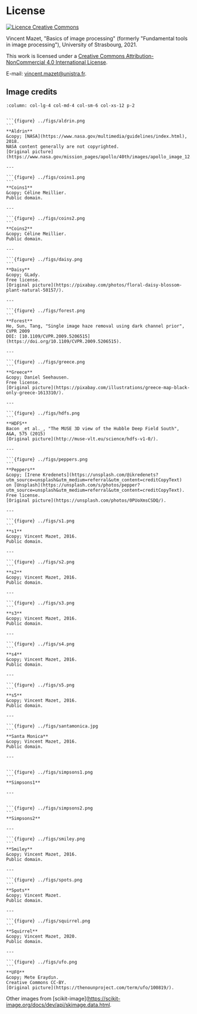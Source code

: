 # License

<a rel="license" href="http://creativecommons.org/licenses/by-nc/4.0/"><img alt="Licence Creative Commons" style="border-width:0" src="https://i.creativecommons.org/l/by-nc/4.0/88x31.png" /></a>
    
<span xmlns:cc="http://creativecommons.org/ns#" property="cc:attributionName">Vincent Mazet</span>,
"<span xmlns:dct="http://purl.org/dc/terms/" property="dct:title">Basics of image processing</span>"
(formerly "Fundamental tools in image processing"),
University of Strasbourg, 2021.

This work is licensed under a <a rel="license" href="http://creativecommons.org/licenses/by-nc/4.0/">Creative Commons Attribution-NonCommercial 4.0 International License</a>.

E-mail: <a href="mailto:vincent.mazet@unistra.fr">vincent.mazet@unistra.fr</a>.



## Image credits


````{panels}
:column: col-lg-4 col-md-4 col-sm-6 col-xs-12 p-2


```{figure} ../figs/aldrin.png
```
**Aldrin**
&copy; [NASA](https://www.nasa.gov/multimedia/guidelines/index.html), 2018.
NASA content generally are not copyrighted.
[Original picture](https://www.nasa.gov/mission_pages/apollo/40th/images/apollo_image_12.html).

---

```{figure} ../figs/coins1.png
```
**Coins1**
&copy; Céline Meillier.
Public domain.

---

```{figure} ../figs/coins2.png
```
**Coins2**
&copy; Céline Meillier.
Public domain.

---

```{figure} ../figs/daisy.png
```
**Daisy**
&copy; GLady.
Free license.
[Original picture](https://pixabay.com/photos/floral-daisy-blossom-plant-natural-50157/).

---

```{figure} ../figs/forest.png
```
**Forest**
He, Sun, Tang, "Single image haze removal using dark channel prior", CVPR 2009
DOI: [10.1109/CVPR.2009.5206515](https://doi.org/10.1109/CVPR.2009.5206515).

---

```{figure} ../figs/greece.png
```
**Greece**
&copy; Daniel Seehausen.
Free license.
[Original picture](https://pixabay.com/illustrations/greece-map-black-only-greece-1613310/).

---

```{figure} ../figs/hdfs.png
```
**HDFS**
Bacon _et al._, "The MUSE 3D view of the Hubble Deep Field South", A&A, 575 (2015)
[Original picture](http://muse-vlt.eu/science/hdfs-v1-0/).

---

```{figure} ../figs/peppers.png
```
**Peppers**
&copy; [Irene Kredenets](https://unsplash.com/@ikredenets?utm_source=unsplash&utm_medium=referral&utm_content=creditCopyText)
on [Unsplash](https://unsplash.com/s/photos/pepper?utm_source=unsplash&utm_medium=referral&utm_content=creditCopyText).
Free license.
[Original picture](https://unsplash.com/photos/0PUoXmsCSDQ/).

---

```{figure} ../figs/s1.png
```
**s1**
&copy; Vincent Mazet, 2016.
Public domain.

---

```{figure} ../figs/s2.png
```
**s2**
&copy; Vincent Mazet, 2016.
Public domain.

---

```{figure} ../figs/s3.png
```
**s3**
&copy; Vincent Mazet, 2016.
Public domain.

---

```{figure} ../figs/s4.png
```
**s4**
&copy; Vincent Mazet, 2016.
Public domain.

---

```{figure} ../figs/s5.png
```
**s5**
&copy; Vincent Mazet, 2016.
Public domain.

---

```{figure} ../figs/santamonica.jpg
```
**Santa Monica**
&copy; Vincent Mazet, 2016.
Public domain.

---


```{figure} ../figs/simpsons1.png
```
**Simpsons1**

---


```{figure} ../figs/simpsons2.png
```
**Simpsons2**

---

```{figure} ../figs/smiley.png
```
**Smiley**
&copy; Vincent Mazet, 2016.
Public domain.

---

```{figure} ../figs/spots.png
```
**Spots**
&copy; Vincent Mazet.
Public domain.

---

```{figure} ../figs/squirrel.png
```
**Squirrel**
&copy; Vincent Mazet, 2020.
Public domain.

---

```{figure} ../figs/ufo.png
```
**UFO**
&copy; Mete Eraydın.
Creative Commons CC-BY.
[Original picture](https://thenounproject.com/term/ufo/100819/).

````

Other images from [scikit-image](https://scikit-image.org/docs/dev/api/skimage.data.html.

